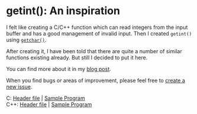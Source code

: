 # getint(): An inspiration

I felt like creating a C/C++ function which can read integers from the input buffer and has a good management of invalid input. Then I created `getint()` using [`getchar()`](https://en.cppreference.com/w/c/io/getchar).

After creating it, I have been told that there are quite a number of similar functions existing already. But still I decided to put it here.

You can find more about it in my [blog post](https://zhongruoyu.github.io/projects/2020-05/getint/).

When you find bugs or areas of improvement, please feel free to [create a new issue](https://github.com/ZhongRuoyu/getint/issues/new/choose).

C: [Header file](https://github.com/ZhongRuoyu/getint/blob/master/c/cgetint.h) | [Sample Program](https://github.com/ZhongRuoyu/getint/blob/master/c/sample.c)  
C++: [Header file](https://github.com/ZhongRuoyu/getint/blob/master/cpp/getint.hh) | [Sample Program](https://github.com/ZhongRuoyu/getint/blob/master/cpp/sample.cpp)
